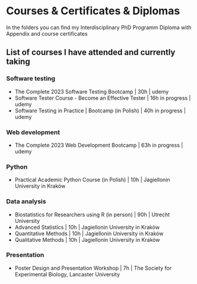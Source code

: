 # Courses & Certificates & Diplomas

In the folders you can find my Interdisciplinary PhD Programm Diploma with Appendix and course certificates

## List of courses I have attended and currently taking

### Software testing
- The Complete 2023 Software Testing Bootcamp | 30h | udemy
- Software Tester Course - Become an Effective Tester | 16h in progress | udemy
- Software Testing in Practice | Bootcamp (in Polish) | 40h in progress | udemy

### Web development
- The Complete 2023 Web Development Bootcamp | 63h in progress | udemy

### Python
- Practical Academic Python Course (in Polish) | 10h | Jagiellonin University in Kraków

### Data analysis
- Biostatistics for Researchers using R (in person) | 90h | Utrecht University
- Advanced Statistics | 10h | Jagiellonin University in Kraków
- Quantitative Methods | 10h | Jagiellonin University in Kraków
- Qualitative Methods | 10h | Jagiellonin University in Kraków

### Presentation
- Poster Design and Presentation Workshop | 7h | The Society for Experimental Biology, Lancaster University 